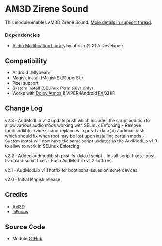 # AM3D Zirene Sound
This module enables AM3D Zirene Sound. [More details in support thread](https://forum.xda-developers.com/android/apps-games/mod-zirene-sound-am3d-t3396698).

### Dependencies
* [Audio Modification Library](https://forum.xda-developers.com/apps/magisk/module-audio-modification-library-t3579612) by ahrion @ XDA Developers

## Compatibility
* Android Jellybean+
* Magisk install (MagiskSU/SuperSU)
* Pixel support
* System install (SELinux Permissive only)
* Works with [Dolby Atmos](https://github.com/therealahrion/Dolby-Atmos-ZTE-Axon-7) & ViPER4Android [FX](https://forum.xda-developers.com/apps/magisk/module-viper4android-fx-2-5-0-5-t3577058)/XHiFi

## Change Log
v2.3
	- AudModLib v1.3 update push which includes the script addition to allow various audio mods working with SELinux Enforcing
	- Remove (audmodlib)service.sh and replace with pos-fs-data(.d) audmodlib.sh, which should fix when root may be lost upon installing certain mods
	- System install will now have the same script updates as the AudModLib v1.3 to allow to work in SELinux Enforcing

v2.2
	- Added audmodlib.sh post-fs-data.d script
	- Install script fixes
	- post-fs-data.d script fixes
    - Push AudModLib v1.2 hotfixes

v2.1
    - AudModLib v1.1 hotfix for bootloops issues on some devices

v2.0
    - Initial Magisk release

## Credits
* [AM3D](http://www.am3d.com/home-english/products/zirene%C2%AE-sound.aspx)
* [InFocus](http://www.infocusindia.co.in/)

## Source Code
* Module [GitHub](https://github.com/therealahrion/AM3D-Zirene-Sound)